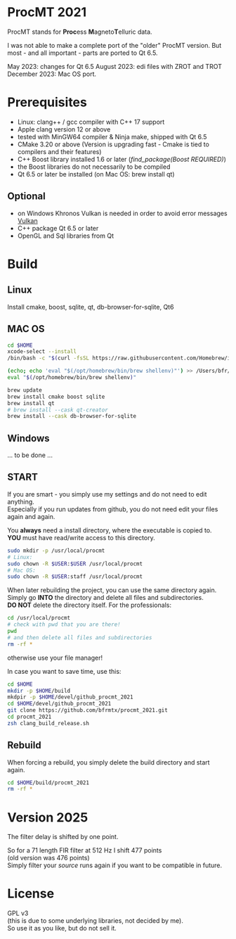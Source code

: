 # ProcMT 2021

ProcMT stands for **Proc**ess **M**agneto**T**elluric data.

I was not able to make a complete port of the "older" ProcMT version.
But most - and all important - parts are ported to Qt 6.5.

May 2023: changes for Qt 6.5
August 2023: edi files with ZROT and TROT
December 2023: Mac OS port.


# Prerequisites

* Linux: clang++ / gcc compiler with C++ 17 support 
* Apple clang version 12 or above
* tested with MinGW64 compiler & Ninja make, shipped with Qt 6.5
* CMake 3.20 or above (Version is upgrading fast - Cmake is tied to compilers and their features)
* C++ Boost library installed 1.6 or later (*find_package(Boost REQUIRED)*)
* the Boost libraries do not necessarily to be compiled
* Qt 6.5 or later be installed (on Mac OS: brew install qt)

## Optional
* on Windows Khronos Vulkan is needed in order to avoid error messages [Vulkan](https://vulkan.lunarg.com/sdk/home)
* C++ package Qt 6.5 or later
* OpenGL and Sql libraries from Qt

# Build

## Linux

Install cmake, boost, sqlite, qt, db-browser-for-sqlite, Qt6

## MAC OS

```bash
cd $HOME
xcode-select --install
/bin/bash -c "$(curl -fsSL https://raw.githubusercontent.com/Homebrew/install/HEAD/install.sh)"~

(echo; echo 'eval "$(/opt/homebrew/bin/brew shellenv)"') >> /Users/bfr/.zprofile
eval "$(/opt/homebrew/bin/brew shellenv)"

brew update
brew install cmake boost sqlite
brew install qt 
# brew install --cask qt-creator
brew install --cask db-browser-for-sqlite
```

## Windows

... to be done ...

## START

If you are smart - you simply use my settings and do not need to edit anything. <br>
Especially if you run updates from github, you do not need edit your files again and again.

You **always** need a install directory, where the executable is copied to. <br>
**YOU** must have read/write access to this directory.

```bash
sudo mkdir -p /usr/local/procmt
# Linux:
sudo chown -R $USER:$USER /usr/local/procmt
# Mac OS:
sudo chown -R $USER:staff /usr/local/procmt
```

When later rebuilding the project, you can use the same directory again. <br>
Simply go **INTO** the directory and delete all files and subdirectories. <br>
**DO NOT** delete the directory itself.
For the professionals:

```bash
cd /usr/local/procmt
# check with pwd that you are there!
pwd
# and then delete all files and subdirectories
rm -rf *
```
otherwise use your file manager!

In case you want to save time, use this:

```bash
cd $HOME
mkdir -p $HOME/build
mkdpir -p $HOME/devel/github_procmt_2021
cd $HOME/devel/github_procmt_2021
git clone https://github.com/bfrmtx/procmt_2021.git
cd procmt_2021
zsh clang_build_release.sh
```

## Rebuild

When forcing a rebuild, you simply delete the build directory and start again.

```bash
cd $HOME/build/procmt_2021
rm -rf *
```

# Version 2025

The filter delay is shifted by one point.

So for a 71 length FIR filter at 512 Hz I shift 477 points <br>
(old version was 476 points) <br>
Simply filter your *source* runs again if you want to be compatible in future.

# License

GPL v3<br>
(this is due to some underlying libraries, not decided by me). <br>
So use it as you like, but do not sell it.
